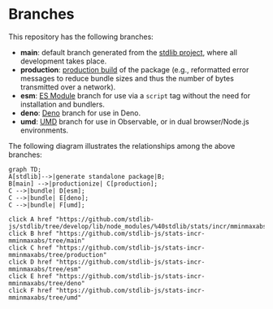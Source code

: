 <!--

@license Apache-2.0

Copyright (c) 2022 The Stdlib Authors.

Licensed under the Apache License, Version 2.0 (the "License");
you may not use this file except in compliance with the License.
You may obtain a copy of the License at

    http://www.apache.org/licenses/LICENSE-2.0

Unless required by applicable law or agreed to in writing, software
distributed under the License is distributed on an "AS IS" BASIS,
WITHOUT WARRANTIES OR CONDITIONS OF ANY KIND, either express or implied.
See the License for the specific language governing permissions and
limitations under the License.

-->

# Branches

This repository has the following branches:

-   **main**: default branch generated from the [stdlib project][stdlib-url], where all development takes place.
-   **production**: [production build][production-url] of the package (e.g., reformatted error messages to reduce bundle sizes and thus the number of bytes transmitted over a network).
-   **esm**: [ES Module][esm-url] branch for use via a `script` tag without the need for installation and bundlers.
-   **deno**: [Deno][deno-url] branch for use in Deno.
-   **umd**: [UMD][umd-url] branch for use in Observable, or in dual browser/Node.js environments.

The following diagram illustrates the relationships among the above branches:

```mermaid
graph TD;
A[stdlib]-->|generate standalone package|B;
B[main] -->|productionize| C[production];
C -->|bundle| D[esm];
C -->|bundle| E[deno];
C -->|bundle| F[umd];

click A href "https://github.com/stdlib-js/stdlib/tree/develop/lib/node_modules/%40stdlib/stats/incr/mminmaxabs"
click B href "https://github.com/stdlib-js/stats-incr-mminmaxabs/tree/main"
click C href "https://github.com/stdlib-js/stats-incr-mminmaxabs/tree/production"
click D href "https://github.com/stdlib-js/stats-incr-mminmaxabs/tree/esm"
click E href "https://github.com/stdlib-js/stats-incr-mminmaxabs/tree/deno"
click F href "https://github.com/stdlib-js/stats-incr-mminmaxabs/tree/umd"
```

[stdlib-url]: https://github.com/stdlib-js/stdlib/tree/develop/lib/node_modules/%40stdlib/stats/incr/mminmaxabs
[production-url]: https://github.com/stdlib-js/stats-incr-mminmaxabs/tree/production
[deno-url]: https://github.com/stdlib-js/stats-incr-mminmaxabs/tree/deno
[umd-url]: https://github.com/stdlib-js/stats-incr-mminmaxabs/tree/umd
[esm-url]: https://github.com/stdlib-js/stats-incr-mminmaxabs/tree/esm